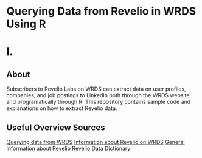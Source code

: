 # Querying Data from Revelio in WRDS Using R

# I.
## About
Subscribers to Revelio Labs on WRDS can extract data on user profiles, companies, and job postings to LinkedIn both through the WRDS website and programatically through R.
This repository contains sample code and explanations on how to extract Revelio data. 

## Useful Overview Sources
[Querying data from WRDS](https://wrds-www.wharton.upenn.edu/pages/support/programming-wrds/programming-r/advanced-topics-in-r/querying-wrds-data-r/)
[Information about Revelio on WRDS](https://wrds-www.wharton.upenn.edu/pages/about/data-vendors/revelio-labs/)
[General Information about Revelio](https://www.data-dictionary.reveliolabs.com/data.html)
[Revelio Data Dictionary](https://www.data-dictionary.reveliolabs.com/)


